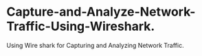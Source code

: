 # Capture-and-Analyze-Network-Traffic-Using-Wireshark.
Using Wire shark for Capturing and Analyzing Network Traffic.

